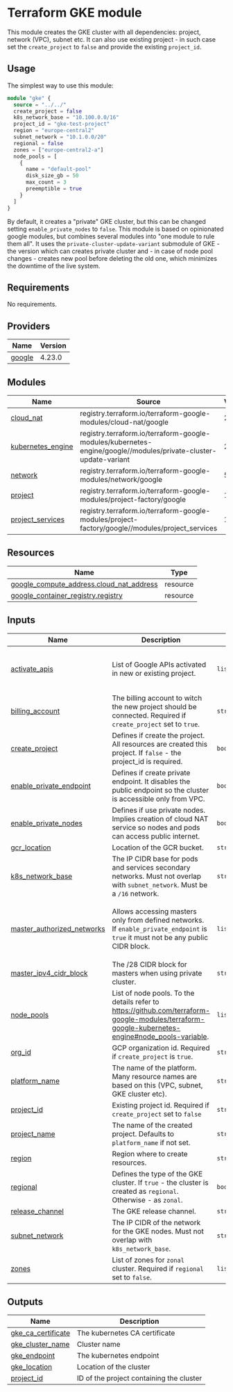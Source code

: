 # Terraform GKE module
This module creates the GKE cluster with all dependencies: project, network (VPC), subnet etc.
It can also use existing project - in such case set the `create_project` to `false` and provide the existing `project_id`.

## Usage

The simplest way to use this module:

```terraform
module "gke" {
  source = "../../"
  create_project = false
  k8s_network_base = "10.100.0.0/16"
  project_id = "gke-test-project"
  region = "europe-central2"
  subnet_network = "10.1.0.0/20"
  regional = false
  zones = ["europe-central2-a"]
  node_pools = [
    {
      name = "default-pool"
      disk_size_gb = 50
      max_count = 3
      preemptible = true
    }
  ]
}
```

By default, it creates a "private" GKE cluster, but this can be changed setting `enable_private_nodes` to `false`.
This module is based on opinionated google modules, but combines several modules into "one module to rule them all".
It uses the `private-cluster-update-variant` submodule of GKE - the version which can creates private cluster and - in case of node pool changes - creates new pool before deleting the old one, which minimizes the downtime of the live system.

<!-- BEGIN_TF_DOCS -->
## Requirements

No requirements.

## Providers

| Name | Version |
|------|---------|
| <a name="provider_google"></a> [google](#provider\_google) | 4.23.0 |

## Modules

| Name | Source | Version |
|------|--------|---------|
| <a name="module_cloud_nat"></a> [cloud\_nat](#module\_cloud\_nat) | registry.terraform.io/terraform-google-modules/cloud-nat/google | 2.2.0 |
| <a name="module_kubernetes_engine"></a> [kubernetes\_engine](#module\_kubernetes\_engine) | registry.terraform.io/terraform-google-modules/kubernetes-engine/google//modules/private-cluster-update-variant | 20.0.0 |
| <a name="module_network"></a> [network](#module\_network) | registry.terraform.io/terraform-google-modules/network/google | 5.0.0 |
| <a name="module_project"></a> [project](#module\_project) | registry.terraform.io/terraform-google-modules/project-factory/google | 13.0.0 |
| <a name="module_project_services"></a> [project\_services](#module\_project\_services) | registry.terraform.io/terraform-google-modules/project-factory/google//modules/project_services | 13.0.0 |

## Resources

| Name | Type |
|------|------|
| [google_compute_address.cloud_nat_address](https://registry.terraform.io/providers/hashicorp/google/latest/docs/resources/compute_address) | resource |
| [google_container_registry.registry](https://registry.terraform.io/providers/hashicorp/google/latest/docs/resources/container_registry) | resource |

## Inputs

| Name | Description | Type | Default | Required |
|------|-------------|------|---------|:--------:|
| <a name="input_activate_apis"></a> [activate\_apis](#input\_activate\_apis) | List of Google APIs activated in new or existing project. | `list(string)` | <pre>[<br>  "compute.googleapis.com",<br>  "container.googleapis.com"<br>]</pre> | no |
| <a name="input_billing_account"></a> [billing\_account](#input\_billing\_account) | The billing account to witch the new project should be connected. Required if `create_project` set to `true`. | `string` | `""` | no |
| <a name="input_create_project"></a> [create\_project](#input\_create\_project) | Defines if create the project. All resources are created this project. If `false` - the project\_id is required. | `bool` | `false` | no |
| <a name="input_enable_private_endpoint"></a> [enable\_private\_endpoint](#input\_enable\_private\_endpoint) | Defines if create private endpoint. It disables the public endpoint so the cluster is accessible only from VPC. | `bool` | `false` | no |
| <a name="input_enable_private_nodes"></a> [enable\_private\_nodes](#input\_enable\_private\_nodes) | Defines if use private nodes. Implies creation of cloud NAT service so nodes and pods can access public internet. | `bool` | `true` | no |
| <a name="input_gcr_location"></a> [gcr\_location](#input\_gcr\_location) | Location of the GCR bucket. | `string` | `"EU"` | no |
| <a name="input_k8s_network_base"></a> [k8s\_network\_base](#input\_k8s\_network\_base) | The IP CIDR base for pods and services secondary networks. Must not overlap with `subnet_network`. Must be a `/16` network. | `string` | n/a | yes |
| <a name="input_master_authorized_networks"></a> [master\_authorized\_networks](#input\_master\_authorized\_networks) | Allows accessing masters only from defined networks. If `enable_private_endpoint` is `true` it must not be any public CIDR block. | `list(map(string))` | <pre>[<br>  {<br>    "cidr_block": "0.0.0.0/0",<br>    "display_name": "ALL"<br>  }<br>]</pre> | no |
| <a name="input_master_ipv4_cidr_block"></a> [master\_ipv4\_cidr\_block](#input\_master\_ipv4\_cidr\_block) | The /28 CIDR block for masters when using private cluster. | `string` | `"172.16.0.0/28"` | no |
| <a name="input_node_pools"></a> [node\_pools](#input\_node\_pools) | List of node pools. To the details refer to https://github.com/terraform-google-modules/terraform-google-kubernetes-engine#node_pools-variable. | `list(map(string))` | <pre>[<br>  {<br>    "name": "default-node-pool"<br>  }<br>]</pre> | no |
| <a name="input_org_id"></a> [org\_id](#input\_org\_id) | GCP organization id. Required if `create_project` is `true`. | `string` | `""` | no |
| <a name="input_platform_name"></a> [platform\_name](#input\_platform\_name) | The name of the platform. Many resource names are based on this (VPC, subnet, GKE cluster etc). | `string` | n/a | yes |
| <a name="input_project_id"></a> [project\_id](#input\_project\_id) | Existing project id. Required if `create_project` set to `false` | `string` | `""` | no |
| <a name="input_project_name"></a> [project\_name](#input\_project\_name) | The name of the created project. Defaults to `platform_name` if not set. | `string` | `""` | no |
| <a name="input_region"></a> [region](#input\_region) | Region where to create resources. | `string` | n/a | yes |
| <a name="input_regional"></a> [regional](#input\_regional) | Defines the type of the GKE cluster. If `true` - the cluster is created as `regional`. Otherwise - as `zonal`. | `bool` | `true` | no |
| <a name="input_release_channel"></a> [release\_channel](#input\_release\_channel) | The GKE release channel. | `string` | `"UNSPECIFIED"` | no |
| <a name="input_subnet_network"></a> [subnet\_network](#input\_subnet\_network) | The IP CIDR of the network for the GKE nodes. Must not overlap with `k8s_network_base`. | `string` | n/a | yes |
| <a name="input_zones"></a> [zones](#input\_zones) | List of zones for `zonal` cluster. Required if `regional` set to `false`. | `list(string)` | `[]` | no |

## Outputs

| Name | Description |
|------|-------------|
| <a name="output_gke_ca_certificate"></a> [gke\_ca\_certificate](#output\_gke\_ca\_certificate) | The kubernetes CA certificate |
| <a name="output_gke_cluster_name"></a> [gke\_cluster\_name](#output\_gke\_cluster\_name) | Cluster name |
| <a name="output_gke_endpoint"></a> [gke\_endpoint](#output\_gke\_endpoint) | The kubernetes endpoint |
| <a name="output_gke_location"></a> [gke\_location](#output\_gke\_location) | Location of the cluster |
| <a name="output_project_id"></a> [project\_id](#output\_project\_id) | ID of the project containing the cluster |
<!-- END_TF_DOCS -->
